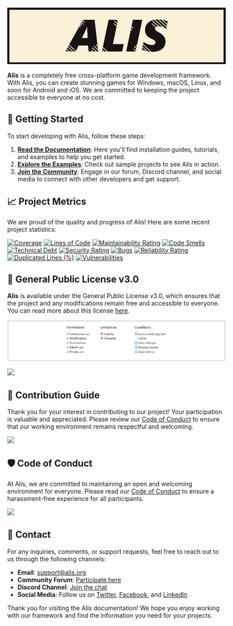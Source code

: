 ![Alis Banner](https://raw.githubusercontent.com/pabllopf/Alis/master/docs/banner/Alis_Banner_970x250.png)

**Alis** is a completely free cross-platform game development framework. With Alis, you can create stunning games for Windows, macOS, Linux, and soon for Android and iOS. We are committed to keeping the project accessible to everyone at no cost.

## 🚀 Getting Started

To start developing with Alis, follow these steps:

1. **[Read the Documentation](link-to-documentation)**: Here you'll find installation guides, tutorials, and examples to help you get started.
2. **[Explore the Examples](link-to-examples)**: Check out sample projects to see Alis in action.
3. **[Join the Community](link-to-community)**: Engage in our forum, Discord channel, and social media to connect with other developers and get support.

## 📈 Project Metrics

We are proud of the quality and progress of Alis! Here are some recent project statistics:

[![Coverage](https://sonarcloud.io/api/project_badges/measure?project=pabllopf_Alis&metric=coverage)](https://sonarcloud.io/summary/new_code?id=pabllopf_Alis)
[![Lines of Code](https://sonarcloud.io/api/project_badges/measure?project=pabllopf_Alis&metric=ncloc)](https://sonarcloud.io/summary/new_code?id=pabllopf_Alis)
[![Maintainability Rating](https://sonarcloud.io/api/project_badges/measure?project=pabllopf_Alis&metric=sqale_rating)](https://sonarcloud.io/summary/new_code?id=pabllopf_Alis)
[![Code Smells](https://sonarcloud.io/api/project_badges/measure?project=pabllopf_Alis&metric=code_smells)](https://sonarcloud.io/summary/new_code?id=pabllopf_Alis)
[![Technical Debt](https://sonarcloud.io/api/project_badges/measure?project=pabllopf_Alis&metric=sqale_index)](https://sonarcloud.io/summary/new_code?id=pabllopf_Alis)
[![Security Rating](https://sonarcloud.io/api/project_badges/measure?project=pabllopf_Alis&metric=security_rating)](https://sonarcloud.io/summary/new_code?id=pabllopf_Alis)
[![Bugs](https://sonarcloud.io/api/project_badges/measure?project=pabllopf_Alis&metric=bugs)](https://sonarcloud.io/summary/new_code?id=pabllopf_Alis)
[![Reliability Rating](https://sonarcloud.io/api/project_badges/measure?project=pabllopf_Alis&metric=reliability_rating)](https://sonarcloud.io/summary/new_code?id=pabllopf_Alis)
[![Duplicated Lines (%)](https://sonarcloud.io/api/project_badges/measure?project=pabllopf_Alis&metric=duplicated_lines_density)](https://sonarcloud.io/summary/new_code?id=pabllopf_Alis)
[![Vulnerabilities](https://sonarcloud.io/api/project_badges/measure?project=pabllopf_Alis&metric=vulnerabilities)](https://sonarcloud.io/summary/new_code?id=pabllopf_Alis)

## 📜 General Public License v3.0

**Alis** is available under the General Public License v3.0, which ensures that the project and any modifications remain free and accessible to everyone. You can read more about this license [here](https://github.com/pabllopf/Alis/blob/master/LICENSE).

![License](https://raw.githubusercontent.com/pabllopf/Alis/master/docs/licence/License.png)

[![](https://img.shields.io/badge/Read%20More--blue)](https://github.com/pabllopf/Alis/blob/master/licence.md)

## 🤝 Contribution Guide

Thank you for your interest in contributing to our project! Your participation is valuable and appreciated. Please review our [Code of Conduct](https://github.com/pabllopf/Alis/blob/main/code_of_conduct.md) to ensure that our working environment remains respectful and welcoming.

[![](https://img.shields.io/badge/Read%20More--blue)](https://github.com/pabllopf/Alis/blob/main/code_of_conduct.md)

## 🛡️ Code of Conduct

At Alis, we are committed to maintaining an open and welcoming environment for everyone. Please read our [Code of Conduct](https://github.com/pabllopf/Alis/blob/main/code_of_conduct.md) to ensure a harassment-free experience for all participants.

[![](https://img.shields.io/badge/Read%20More--blue)](https://github.com/pabllopf/Alis/blob/main/code_of_conduct.md)

## 💬 Contact

For any inquiries, comments, or support requests, feel free to reach out to us through the following channels:

- **Email**: [support@alis.org](mailto:support@alis.org)
- **Community Forum**: [Participate here](link-to-forum)
- **Discord Channel**: [Join the chat](link-to-discord)
- **Social Media**: Follow us on [Twitter](link-to-twitter), [Facebook](link-to-facebook), and [LinkedIn](link-to-linkedin)

Thank you for visiting the Alis documentation! We hope you enjoy working with our framework and find the information you need for your projects.
